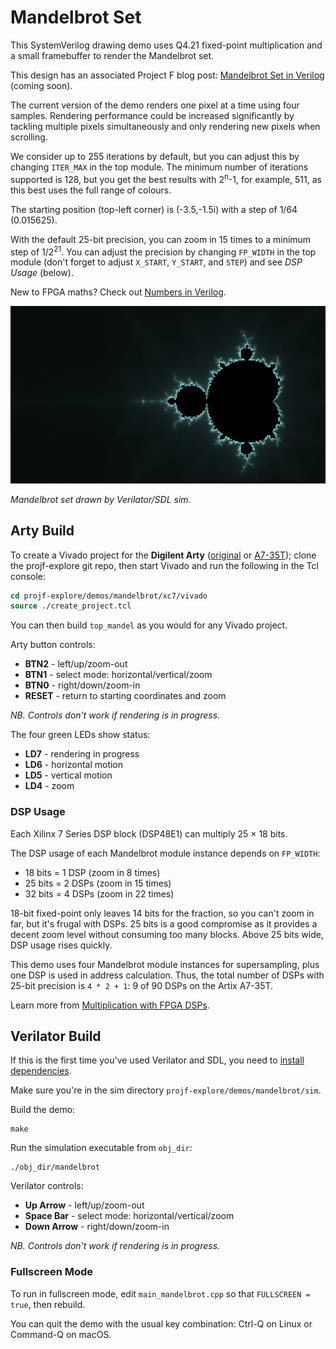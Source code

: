 # Mandelbrot Set

This SystemVerilog drawing demo uses Q4.21 fixed-point multiplication and a small framebuffer to render the Mandelbrot set.

This design has an associated Project F blog post: [Mandelbrot Set in Verilog](https://projectf.io/posts/mandelbrot-set-verilog/) (coming soon).

The current version of the demo renders one pixel at a time using four samples. Rendering performance could be increased significantly by tackling multiple pixels simultaneously and only rendering new pixels when scrolling.

We consider up to 255 iterations by default, but you can adjust this by changing `ITER_MAX` in the top module. The minimum number of iterations supported is 128, but you get the best results with 2<sup>n</sup>-1, for example, 511, as this best uses the full range of colours.

The starting position (top-left corner) is (-3.5,-1.5i) with a step of 1/64 (0.015625).

With the default 25-bit precision, you can zoom in 15 times to a minimum step of 1/2<sup>21</sup>. You can adjust the precision by changing `FP_WIDTH` in the top module (don't forget to adjust `X_START`, `Y_START`, and `STEP`) and see _DSP Usage_ (below).

New to FPGA maths? Check out [Numbers in Verilog](https://projectf.io/posts/numbers-in-verilog/).

![](../../doc/img/sea-of-chaos.png?raw=true "")

_Mandelbrot set drawn by Verilator/SDL sim._

## Arty Build

To create a Vivado project for the **Digilent Arty** ([original](https://digilent.com/reference/programmable-logic/arty/reference-manual) or [A7-35T](https://reference.digilentinc.com/reference/programmable-logic/arty-a7/reference-manual)); clone the projf-explore git repo, then start Vivado and run the following in the Tcl console:

```tcl
cd projf-explore/demos/mandelbrot/xc7/vivado
source ./create_project.tcl
```

You can then build `top_mandel` as you would for any Vivado project.

Arty button controls:

* **BTN2** - left/up/zoom-out
* **BTN1** - select mode: horizontal/vertical/zoom
* **BTN0** - right/down/zoom-in
* **RESET** - return to starting coordinates and zoom

_NB. Controls don't work if rendering is in progress._

The four green LEDs show status:

* **LD7** - rendering in progress
* **LD6** - horizontal motion
* **LD5** - vertical motion
* **LD4** - zoom

### DSP Usage

Each Xilinx 7 Series DSP block (DSP48E1) can multiply 25 × 18 bits.

The DSP usage of each Mandelbrot module instance depends on `FP_WIDTH`:

* 18 bits = 1 DSP (zoom in 8 times)
* 25 bits = 2 DSPs (zoom in 15 times)
* 32 bits = 4 DSPs (zoom in 22 times)

18-bit fixed-point only leaves 14 bits for the fraction, so you can't zoom in far, but it's frugal with DSPs. 25 bits is a good compromise as it provides a decent zoom level without consuming too many blocks. Above 25 bits wide, DSP usage rises quickly.

This demo uses four Mandelbrot module instances for supersampling, plus one DSP is used in address calculation. Thus, the total number of DSPs with 25-bit precision is `4 * 2 + 1`: 9 of 90 DSPs on the Artix A7-35T.

Learn more from [Multiplication with FPGA DSPs](https://projectf.io/posts/multiplication-fpga-dsps/).

## Verilator Build

If this is the first time you've used Verilator and SDL, you need to [install dependencies](https://projectf.io/posts/verilog-sim-verilator-sdl/#installing-dependencies).

Make sure you're in the sim directory `projf-explore/demos/mandelbrot/sim`.

Build the demo:

```shell
make
```

Run the simulation executable from `obj_dir`:

```shell
./obj_dir/mandelbrot
```

Verilator controls:

* **Up Arrow** - left/up/zoom-out
* **Space Bar** - select mode: horizontal/vertical/zoom
* **Down Arrow** - right/down/zoom-in

_NB. Controls don't work if rendering is in progress._

### Fullscreen Mode

To run in fullscreen mode, edit `main_mandelbrot.cpp` so that `FULLSCREEN = true`, then rebuild.

You can quit the demo with the usual key combination: Ctrl-Q on Linux or Command-Q on macOS.
